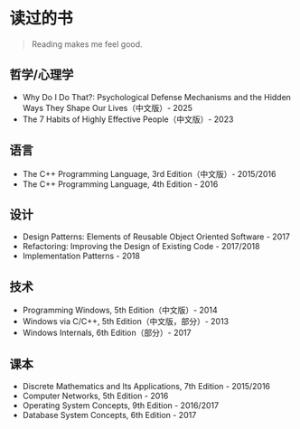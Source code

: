 ﻿# 读过的书

> Reading makes me feel good.

## 哲学/心理学

- Why Do I Do That?: Psychological Defense Mechanisms and the Hidden Ways They Shape Our Lives（中文版）- 2025
- The 7 Habits of Highly Effective People（中文版）- 2023

## 语言

- The C++ Programming Language, 3rd Edition（中文版）- 2015/2016
- The C++ Programming Language, 4th Edition - 2016

## 设计

- Design Patterns: Elements of Reusable Object Oriented Software - 2017
- Refactoring: Improving the Design of Existing Code - 2017/2018
- Implementation Patterns - 2018

## 技术

- Programming Windows, 5th Edition（中文版）- 2014
- Windows via C/C++, 5th Edition（中文版，部分）- 2013
- Windows Internals, 6th Edition（部分）- 2017

## 课本

- Discrete Mathematics and Its Applications, 7th Edition - 2015/2016
- Computer Networks, 5th Edition - 2016
- Operating System Concepts, 9th Edition - 2016/2017
- Database System Concepts, 6th Edition - 2017
